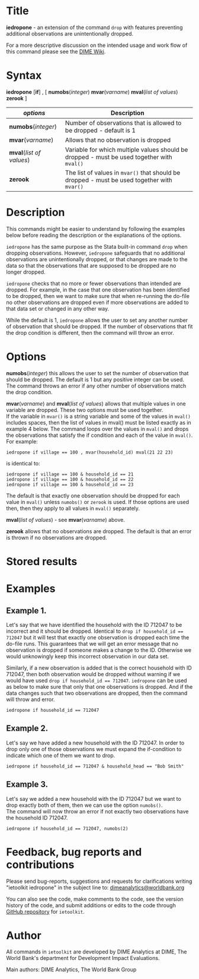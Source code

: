 # Title

__iedropone__ - an extension of the command `drop` with features preventing additional observations are unintentionally dropped.

For a more descriptive discussion on the intended usage and work flow of this command please see the [DIME Wiki](https://dimewiki.worldbank.org/Iedropone).

# Syntax

__iedropone__ [__if__] , [ __**n**umobs__(_integer_) __mvar__(_varname_) __mval__(_list of values_) __zerook__ ]

| _options_ | Description |
|-----------|-------------|
| __**n**umobs__(_integer_) | Number of observations that is allowed to be dropped - default is 1 |
| __mvar__(_varname_) | Allows that no observation is dropped |
| __mval__(_list of values_) | Variable for which multiple values should be dropped - must be used together with `mval()` |
| __zerook__ | The list of values in `mvar()` that should be dropped - must be used together with `mvar()` |

# Description
<!-- Longer description of the intended use of the command and best practices related to the usage -->


This commands might be easier to understand by following the examples below before reading the description or the explanations of the options.

`iedropone` has the same purpose as the Stata built-in command `drop` when dropping observations.
However, `iedropone` safeguards that no additional observations are unintentionally dropped,
or that changes are made to the data so that the observations that are supposed to be dropped are no longer dropped.

`iedropone` checks that no more or fewer observations than intended are dropped.
For example, in the case that one observation has been identified to be dropped,
then we want to make sure that when re-running the do-file no other observations are dropped
even if more observations are added to that data set or changed in any other way.

While the default is 1,
`iedropone` allows the user to set any another number of observation that should be dropped.
If the number of observations that fit the drop condition is different,
then the command will throw an error.

# Options

__**n**umobs__(_integer_) this allows the user to set the number of observation that should be dropped.
The default is 1 but any positive integer can be used.
The command throws an error if any other number of observations match the drop condition.

__mvar__(_varname_) and __mval__(_list of values_) allows that multiple values in one variable are dropped.
These two options must be used together.  
If the variable in `mvar()` is a string variable
and some of the values in `mval()` includes spaces,
then the list of values in mval() must be listed exactly as in example 4 below.
The command loops over the values in `mval()`
and drops the observations that satisfy the if condition and each of the value in `mval()`.
For example:

```
iedropone if village == 100 , mvar(household_id) mval(21 22 23)
```

is identical to:

```
iedropone if village == 100 & household_id == 21
iedropone if village == 100 & household_id == 22
iedropone if village == 100 & household_id == 23
```

The default is that exactly one observation should be dropped for each value in `mval()`
unless `numobs()` or `zerook` is used.
If those options are used then, then they apply to all values in `mval()` separately.

__mval__(_list of values_) - see __mvar__(_varname_) above.

__zerook__ allows that no observations are dropped.
The default is that an error is thrown if no observations are dropped.

# Stored results
<!-- Document all results this command returns as either r-class, e-class or s-class macros -->

# Examples


## Example 1.

Let's say that we have identified the household with the ID 712047 to be incorrect and it should be dropped.
Identical to `drop if household_id == 712047` but it will test that
exactly one observation is dropped each time the do-file runs.
This guarantees that we will get an error message that
no observation is dropped if someone makes a change to the ID.
Otherwise we would unknowingly keep this incorrect observation in our data set.

Similarly, if a new observation is added that is the correct household with ID 712047,
then both observation would be dropped without warning if we would have used `drop if household_id == 712047`.
`iedropone` can be used as below to make sure that only that one observations is dropped.
And if the data changes such that two observations are dropped,
then the command will throw and error.

```
iedropone if household_id == 712047
```

## Example 2.

Let's say we have added a new household with the ID 712047.
In order to drop only one of those observations we must expand
the if-condition to indicate which one of them we want to drop.

```
iedropone if household_id == 712047 & household_head == "Bob Smith"
```

## Example 3.

Let's say we added a new household with the ID 712047 but we want to drop exactly both of them,
then we can use the option `numobs()`.  
The command will now throw an error if not exactly
two observations have the household ID 712047.

```
iedropone if household_id == 712047, numobs(2)
```

# Feedback, bug reports and contributions

Please send bug-reports, suggestions and requests for clarifications
writing "ietoolkit iedropone" in the subject line to: dimeanalytics@worldbank.org

You can also see the code, make comments to the code, see the version
history of the code, and submit additions or edits to the code through [GitHub repository](https://github.com/worldbank/ietoolkit) for `ietoolkit`.

# Author

All commands in `ietoolkit` are developed by DIME Analytics at DIME, The World Bank's department for Development Impact Evaluations.

Main authors: DIME Analytics, The World Bank Group
